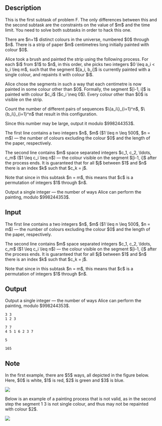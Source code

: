## Description

<div><p><span class="tex-font-style-bf">This is the first subtask of problem F. The only differences between this and the second subtask are the constraints on the value of $m$ and the time limit. You need to solve both subtasks in order to hack this one.</span></p><p>There are $n+1$ distinct colours in the universe, numbered $0$ through $n$. There is a strip of paper $m$ centimetres long initially painted with colour $0$. </p><p>Alice took a brush and painted the strip using the following process. For each $i$ from $1$ to $n$, <span class="tex-font-style-bf">in this order</span>, she picks two integers $0 \leq a_i &lt; b_i \leq m$, such that the segment $[a_i, b_i]$ is currently painted with a <span class="tex-font-style-bf">single</span> colour, and repaints it with colour $i$. </p><p>Alice chose the segments in such a way that each centimetre is now painted in some colour other than $0$. Formally, the segment $[i-1, i]$ is painted with colour $c_i$ ($c_i \neq 0$). Every colour other than $0$ is visible on the strip.</p><p>Count the number of different pairs of sequences $\{a_i\}_{i=1}^n$, $\{b_i\}_{i=1}^n$ that result in this configuration. </p><p>Since this number may be large, output it modulo $998244353$.</p></div><div class="input-specification"><p>The first line contains a two integers $n$, $m$ ($1 \leq n \leq 500$, $n = m$)&nbsp;— the number of colours excluding the colour $0$ and the length of the paper, respectively.</p><p>The second line contains $m$ space separated integers $c_1, c_2, \ldots, c_m$ ($1 \leq c_i \leq n$)&nbsp;— the colour visible on the segment $[i-1, i]$ after the process ends. It is guaranteed that for all $j$ between $1$ and $n$ there is an index $k$ such that $c_k = j$.</p><p>Note that since in this subtask $n = m$, this means that $c$ is a permutation of integers $1$ through $n$.</p></div><div class="output-specification"><p>Output a single integer&nbsp;— the number of ways Alice can perform the painting, modulo $998244353$.</p></div>

## Input

<p>The first line contains a two integers $n$, $m$ ($1 \leq n \leq 500$, $n = m$)&nbsp;— the number of colours excluding the colour $0$ and the length of the paper, respectively.</p><p>The second line contains $m$ space separated integers $c_1, c_2, \ldots, c_m$ ($1 \leq c_i \leq n$)&nbsp;— the colour visible on the segment $[i-1, i]$ after the process ends. It is guaranteed that for all $j$ between $1$ and $n$ there is an index $k$ such that $c_k = j$.</p><p>Note that since in this subtask $n = m$, this means that $c$ is a permutation of integers $1$ through $n$.</p>

## Output

<p>Output a single integer&nbsp;— the number of ways Alice can perform the painting, modulo $998244353$.</p>





```input1
3 3
1 2 3
```




```input2
7 7
4 5 1 6 2 3 7
```




```output1
5
```




```output2
165
```



## Note

<p>In the first example, there are $5$ ways, all depicted in the figure below. Here, $0$ is white, $1$ is red, $2$ is green and $3$ is blue.</p><p><img class="tex-graphics" src="file://LYrfnZ9Q.png" style="max-width: 100.0%;max-height: 100.0%;"></p><p>Below is an example of a painting process that is not valid, as in the second step the segment <span class="tex-font-style-tt">1 3</span> is not single colour, and thus may not be repainted with colour $2$.</p><p><img class="tex-graphics" src="file://jzteh9ea.png" style="max-width: 100.0%;max-height: 100.0%;"></p>
